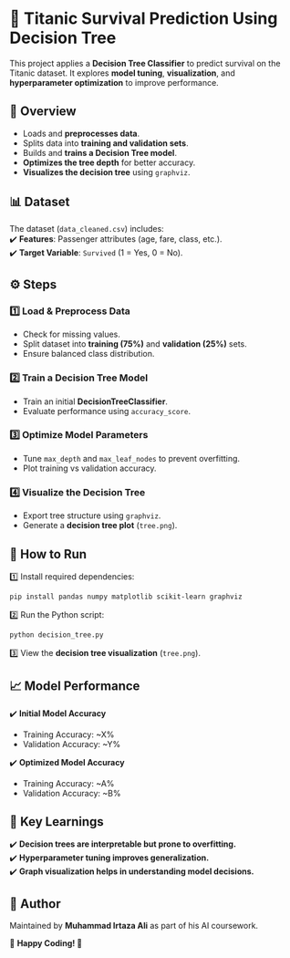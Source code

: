 # 🌳 Titanic Survival Prediction Using Decision Tree  

This project applies a **Decision Tree Classifier** to predict survival on the Titanic dataset. It explores **model tuning**, **visualization**, and **hyperparameter optimization** to improve performance.

## 📌 Overview  
- Loads and **preprocesses data**.  
- Splits data into **training and validation sets**.  
- Builds and **trains a Decision Tree model**.  
- **Optimizes the tree depth** for better accuracy.  
- **Visualizes the decision tree** using `graphviz`.  

## 📊 Dataset  
The dataset (`data_cleaned.csv`) includes:  
✔️ **Features**: Passenger attributes (age, fare, class, etc.).  
✔️ **Target Variable**: `Survived` (1 = Yes, 0 = No).  

## ⚙️ Steps  
### 1️⃣ Load & Preprocess Data  
- Check for missing values.  
- Split dataset into **training (75%)** and **validation (25%)** sets.  
- Ensure balanced class distribution.  

### 2️⃣ Train a Decision Tree Model  
- Train an initial **DecisionTreeClassifier**.  
- Evaluate performance using `accuracy_score`.  

### 3️⃣ Optimize Model Parameters  
- Tune `max_depth` and `max_leaf_nodes` to prevent overfitting.  
- Plot training vs validation accuracy.  

### 4️⃣ Visualize the Decision Tree  
- Export tree structure using `graphviz`.  
- Generate a **decision tree plot** (`tree.png`).  

## 🚀 How to Run  
1️⃣ Install required dependencies:  
   ```bash
   pip install pandas numpy matplotlib scikit-learn graphviz
   ```
2️⃣ Run the Python script:  
   ```bash
   python decision_tree.py
   ```
3️⃣ View the **decision tree visualization** (`tree.png`).  

## 📈 Model Performance  
✔️ **Initial Model Accuracy**  
- Training Accuracy: ~X%  
- Validation Accuracy: ~Y%  

✔️ **Optimized Model Accuracy**  
- Training Accuracy: ~A%  
- Validation Accuracy: ~B%  

## 📌 Key Learnings  
✔️ **Decision trees are interpretable but prone to overfitting.**  
✔️ **Hyperparameter tuning improves generalization.**  
✔️ **Graph visualization helps in understanding model decisions.**  

## 👤 Author  
Maintained by **Muhammad Irtaza Ali** as part of his AI coursework.  

📌 **Happy Coding! 🚀**  

